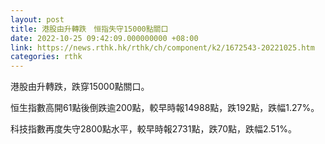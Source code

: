 ```yaml
---
layout: post
title: 港股由升轉跌　恒指失守15000點關口
date: 2022-10-25 09:42:09.000000000 +08:00
link: https://news.rthk.hk/rthk/ch/component/k2/1672543-20221025.htm
categories: rthk
---
```


港股由升轉跌，跌穿15000點關口。

恒生指數高開61點後倒跌逾200點，較早時報14988點，跌192點，跌幅1.27%。

科技指數再度失守2800點水平，較早時報2731點，跌70點，跌幅2.51%。
